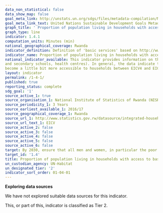 ```yaml
---
data_non_statistical: false
data_show_map: false
goal_meta_link: http://unstats.un.org/sdgs/files/metadata-compilation/Metadata-Goal-1.pdf
goal_meta_link_text: United Nations Sustainable Development Goals Metadata (pdf 894kB)
graph_title: ' Proportion of population living in households with access to basic services'
graph_type: line
indicator: 1.4.1
computation_units: Minutes (min)
national_geographical_coverage: Rwanda
indicator_definition: Definition of 'basic services' based on http://www.un.org/ga/Istanbul+5/40.pdf
indicator_name: Proportion of population living in households with access to basic services
national_indicator_available: This indicator provides information on the mean walking time to key public amenities (Market, Primary,
and secondary schools, health centres). In general, the data indicate that the specified services have
become a little bit more accessible to households between EICV4 and EICV5
layout: indicator
permalink: /1-4-1/
published: true
reporting_status: complete
sdg_goal: '1'
source_active_1: true
source_organisation_1: National Institute of Statistics of Rwanda (NISR)
source_periodicity_1: 3 Years 
source_earliest_available_1: 2016/17
source_geographical_coverage_1: Rwanda
source_url_1: http://www.statistics.gov.rw/datasource/integrated-household-living-conditions-survey-eicv
source_url_text_1: EICV
source_active_2: false
source_active_3: false
source_active_4: false
source_active_5: false
source_active_6: false
target: By 2030, ensure that all men and women, in particular the poor and the vulnerable, have equal rights to economic resources, as well as access to basic services, ownership and control over land and other forms of property, inheritance, natural resources, appropriate new technology and financial services, including microfinance
target_id: '1.4'
title: Proportion of population living in households with access to basic services
un_custodian_agency: UN-Habitat
un_designated_tier: '2'
indicator_sort_order: 01-04-01
---
```

**Exploring data sources**

We have not explored suitable data sources for this indicator. 

This, or part of this, indicator is classified as Tier 2. 
